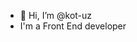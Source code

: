 - 👋 Hi, I’m @kot-uz
- I'm a Front End developer

<!---
kot-uz/kot-uz is a ✨ special ✨ repository because its `README.md` (this file) appears on your GitHub profile.
You can click the Preview link to take a look at your changes.
--->
